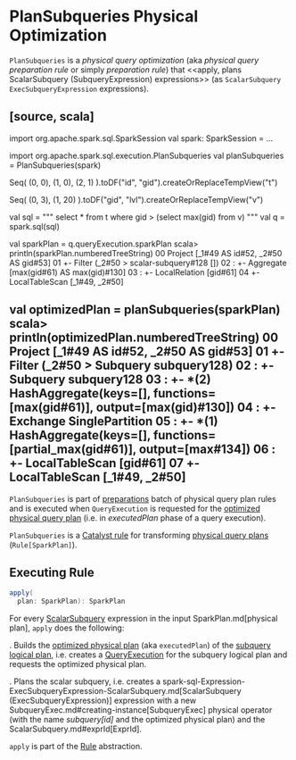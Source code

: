 # PlanSubqueries Physical Optimization

`PlanSubqueries` is a *physical query optimization* (aka _physical query preparation rule_ or simply _preparation rule_) that <<apply, plans ScalarSubquery (SubqueryExpression) expressions>> (as `ScalarSubquery ExecSubqueryExpression` expressions).

[source, scala]
----
import org.apache.spark.sql.SparkSession
val spark: SparkSession = ...

import org.apache.spark.sql.execution.PlanSubqueries
val planSubqueries = PlanSubqueries(spark)

Seq(
  (0, 0),
  (1, 0),
  (2, 1)
).toDF("id", "gid").createOrReplaceTempView("t")

Seq(
  (0, 3),
  (1, 20)
).toDF("gid", "lvl").createOrReplaceTempView("v")

val sql = """
  select * from t where gid > (select max(gid) from v)
"""
val q = spark.sql(sql)

val sparkPlan = q.queryExecution.sparkPlan
scala> println(sparkPlan.numberedTreeString)
00 Project [_1#49 AS id#52, _2#50 AS gid#53]
01 +- Filter (_2#50 > scalar-subquery#128 [])
02    :  +- Aggregate [max(gid#61) AS max(gid)#130]
03    :     +- LocalRelation [gid#61]
04    +- LocalTableScan [_1#49, _2#50]

val optimizedPlan = planSubqueries(sparkPlan)
scala> println(optimizedPlan.numberedTreeString)
00 Project [_1#49 AS id#52, _2#50 AS gid#53]
01 +- Filter (_2#50 > Subquery subquery128)
02    :  +- Subquery subquery128
03    :     +- *(2) HashAggregate(keys=[], functions=[max(gid#61)], output=[max(gid)#130])
04    :        +- Exchange SinglePartition
05    :           +- *(1) HashAggregate(keys=[], functions=[partial_max(gid#61)], output=[max#134])
06    :              +- LocalTableScan [gid#61]
07    +- LocalTableScan [_1#49, _2#50]
----

`PlanSubqueries` is part of [preparations](../QueryExecution.md#preparations) batch of physical query plan rules and is executed when `QueryExecution` is requested for the [optimized physical query plan](../QueryExecution.md#executedPlan) (i.e. in *executedPlan* phase of a query execution).

`PlanSubqueries` is a [Catalyst rule](../catalyst/Rule.md) for transforming [physical query plans](../physical-operators/SparkPlan.md) (`Rule[SparkPlan]`).

## <span id="apply"> Executing Rule

```scala
apply(
  plan: SparkPlan): SparkPlan
```

For every [ScalarSubquery](../expressions/ScalarSubquery.md) expression in the input SparkPlan.md[physical plan], `apply` does the following:

. Builds the [optimized physical plan](../QueryExecution.md#executedPlan) (aka `executedPlan`) of the [subquery logical plan](../expressions/ScalarSubquery.md#plan), i.e. creates a [QueryExecution](../QueryExecution.md) for the subquery logical plan and requests the optimized physical plan.

. Plans the scalar subquery, i.e. creates a spark-sql-Expression-ExecSubqueryExpression-ScalarSubquery.md[ScalarSubquery (ExecSubqueryExpression)] expression with a new SubqueryExec.md#creating-instance[SubqueryExec] physical operator (with the name *subquery[id]* and the optimized physical plan) and the ScalarSubquery.md#exprId[ExprId].

`apply` is part of the [Rule](../catalyst/Rule.md#apply) abstraction.
